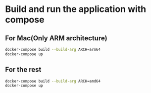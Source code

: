 # Build and run the application with compose
## For Mac(Only ARM architecture)
```sh
docker-compose build --build-arg ARCH=arm64
docker-compose up
```
## For the rest
```sh
docker-compose build --build-arg ARCH=amd64
docker-compose up
```
